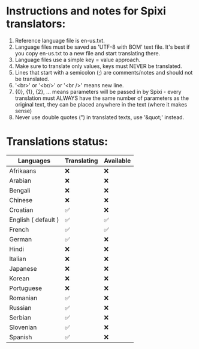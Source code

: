 # Instructions and notes for Spixi translators:

1. Reference language file is en-us.txt.
2. Language files must be saved as 'UTF-8 with BOM' text file. It's best if you copy en-us.txt to a new file and start translating there.
3. Language files use a simple key = value approach.
4. Make sure to translate only values, keys must NEVER be translated.
5. Lines that start with a semicolon (;) are comments/notes and should not be translated.
6. '&lt;br>' or '&lt;br/>' or '&lt;br />' means new line.
7. {0}, {1}, {2}, ... means parameters will be passed in by Spixi - every translation must ALWAYS have the same number of parameters as the original text, they can be placed anywhere in the text (where it makes sense)
8. Never use double quotes (") in translated texts, use '&amp;quot;' instead.

# Translations status:

Languages           |  Translating    |  Available
--- | --- | --- |
Afrikaans           |  ❌            |  ❌
Arabian             |  ❌            |  ❌
Bengali             |  ❌            |  ❌
Chinese             |  ❌            |  ❌
Croatian            |  ✅            |  ❌
English ( default ) |  ✅            |  ✅
French              |  ✅            |  ✅
German              |  ✅            |  ❌
Hindi               |  ❌            |  ❌
Italian             |  ❌            |  ❌
Japanese            |  ❌            |  ❌
Korean              |  ❌            |  ❌
Portuguese          |  ❌            |  ❌
Romanian            |  ✅            |  ❌
Russian             |  ✅            |  ❌
Serbian             |  ✅            |  ❌
Slovenian           |  ✅            |  ❌
Spanish             |  ✅            |  ❌

